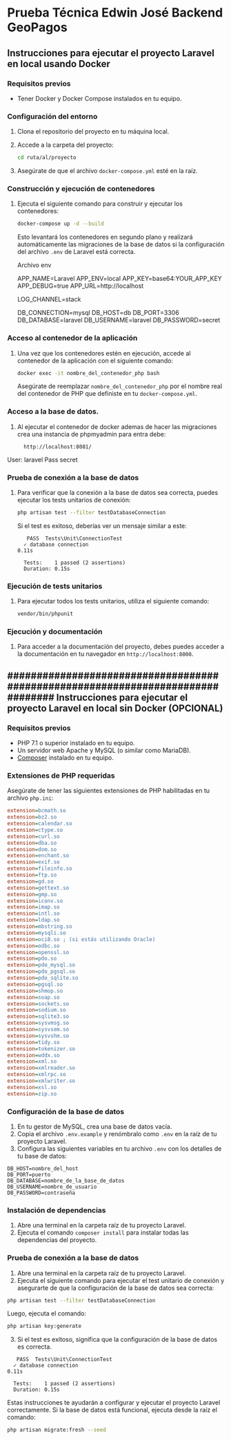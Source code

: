 # Prueba Técnica Edwin José Backend GeoPagos

## Instrucciones para ejecutar el proyecto Laravel en local usando Docker

### Requisitos previos
- Tener Docker y Docker Compose instalados en tu equipo.

### Configuración del entorno
1. Clona el repositorio del proyecto en tu máquina local.
2. Accede a la carpeta del proyecto:

   ```bash
   cd ruta/al/proyecto
   ```

3. Asegúrate de que el archivo `docker-compose.yml` esté en la raíz.

### Construcción y ejecución de contenedores
1. Ejecuta el siguiente comando para construir y ejecutar los contenedores:

   ```bash
   docker-compose up -d --build
   ```

   Esto levantará los contenedores en segundo plano y realizará automáticamente las migraciones de la base de datos si la configuración del archivo `.env` de Laravel está correcta.

   Archivo env 

    APP_NAME=Laravel
    APP_ENV=local
    APP_KEY=base64:YOUR_APP_KEY
    APP_DEBUG=true
    APP_URL=http://localhost

    LOG_CHANNEL=stack

    DB_CONNECTION=mysql
    DB_HOST=db
    DB_PORT=3306
    DB_DATABASE=laravel
    DB_USERNAME=laravel
DB_PASSWORD=secret


### Acceso al contenedor de la aplicación
1. Una vez que los contenedores estén en ejecución, accede al contenedor de la aplicación con el siguiente comando:

   ```bash
   docker exec -it nombre_del_contenedor_php bash
   ```

   Asegúrate de reemplazar `nombre_del_contenedor_php` por el nombre real del contenedor de PHP que definiste en tu `docker-compose.yml`.

### Acceso a la base de datos. 
1. Al ejecutar el contenedor de docker ademas de hacer las migraciones crea una instancia de phpmyadmin para entra debe:

   ```plaintext
     http://localhost:8081/
   ```

User: laravel
Pass secret

### Prueba de conexión a la base de datos
1. Para verificar que la conexión a la base de datos sea correcta, puedes ejecutar los tests unitarios de conexión:

   ```bash
   php artisan test --filter testDatabaseConnection
   ```

   Si el test es exitoso, deberías ver un mensaje similar a este:

   ```plaintext
      PASS  Tests\Unit\ConnectionTest
     ✓ database connection                                                                                                                    0.11s  

     Tests:    1 passed (2 assertions)
     Duration: 0.15s
   ```

### Ejecución de tests unitarios
1. Para ejecutar todos los tests unitarios, utiliza el siguiente comando:

   ```bash
   vendor/bin/phpunit 
   ```

### Ejecución y documentación
1. Para acceder a la documentación del proyecto, debes  puedes acceder a la documentación en tu navegador en `http://localhost:8000`.


## ################################################################################ Instrucciones para ejecutar el proyecto Laravel en local sin Docker (OPCIONAL)  ################################################################################

### Requisitos previos
- PHP 7.1 o superior instalado en tu equipo.
- Un servidor web Apache y MySQL (o similar como MariaDB).
- [Composer](https://getcomposer.org/) instalado en tu equipo.

### Extensiones de PHP requeridas
Asegúrate de tener las siguientes extensiones de PHP habilitadas en tu archivo `php.ini`:

```ini
extension=bcmath.so
extension=bz2.so
extension=calendar.so
extension=ctype.so
extension=curl.so
extension=dba.so
extension=dom.so
extension=enchant.so
extension=exif.so
extension=fileinfo.so
extension=ftp.so
extension=gd.so
extension=gettext.so
extension=gmp.so
extension=iconv.so
extension=imap.so
extension=intl.so
extension=ldap.so
extension=mbstring.so
extension=mysqli.so
extension=oci8.so ; (si estás utilizando Oracle)
extension=odbc.so
extension=openssl.so
extension=pdo.so
extension=pdo_mysql.so
extension=pdo_pgsql.so
extension=pdo_sqlite.so
extension=pgsql.so
extension=shmop.so
extension=soap.so
extension=sockets.so
extension=sodium.so
extension=sqlite3.so
extension=sysvmsg.so
extension=sysvsem.so
extension=sysvshm.so
extension=tidy.so
extension=tokenizer.so
extension=wddx.so
extension=xml.so
extension=xmlreader.so
extension=xmlrpc.so
extension=xmlwriter.so
extension=xsl.so
extension=zip.so
```

### Configuración de la base de datos
1. En tu gestor de MySQL, crea una base de datos vacía.
2. Copia el archivo `.env.example` y renómbralo como `.env` en la raíz de tu proyecto Laravel.
3. Configura las siguientes variables en tu archivo `.env` con los detalles de tu base de datos:

```env
DB_HOST=nombre_del_host
DB_PORT=puerto
DB_DATABASE=nombre_de_la_base_de_datos
DB_USERNAME=nombre_de_usuario
DB_PASSWORD=contraseña
```

### Instalación de dependencias
1. Abre una terminal en la carpeta raíz de tu proyecto Laravel.
2. Ejecuta el comando `composer install` para instalar todas las dependencias del proyecto.

### Prueba de conexión a la base de datos
1. Abre una terminal en la carpeta raíz de tu proyecto Laravel.
2. Ejecuta el siguiente comando para ejecutar el test unitario de conexión y asegurarte de que la configuración de la base de datos sea correcta:

```bash
php artisan test --filter testDatabaseConnection
```

Luego, ejecuta el comando:

```bash
php artisan key:generate
```

3. Si el test es exitoso, significa que la configuración de la base de datos es correcta.

```plaintext
   PASS  Tests\Unit\ConnectionTest
  ✓ database connection                                                                                                                    0.11s  

  Tests:    1 passed (2 assertions)
  Duration: 0.15s
```

Estas instrucciones te ayudarán a configurar y ejecutar el proyecto Laravel correctamente. Si la base de datos está funcional, ejecuta desde la raíz el comando:

```bash
php artisan migrate:fresh --seed
```